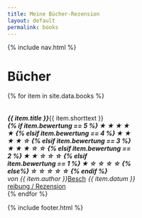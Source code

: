 ```yaml
---
title: Meine Bücher-Rezension
layout: default
permalink: books
---
```

{% include nav.html %}

# Bücher
<div class="row row-cols-1 row-cols-md-4 g-4">
{% for item in site.data.books %}
<div class="col">
    <div class="card shadow-lg p-3 mb-5 bg-body rounded" style="width: 18rem;">
      <div class="card-body">
        <h5 class="card-title">
            <span style="float: left;">{{ item.title }}</span>
            <span class="badge bg-dark" style="float: right;">
{% if item.bewertung == 5 %}
&#9733; &#9733; &#9733; &#9733; &#9733;
{% elsif item.bewertung == 4 %}
&#9733; &#9733; &#9733; &#9733; &#9734;
{% elsif item.bewertung == 3 %}
&#9733; &#9733; &#9733; &#9734; &#9734;
{% elsif item.bewertung == 2 %}
&#9733; &#9733; &#9734; &#9734; &#9734;
{% elsif item.bewertung == 1 %}
&#9733; &#9734; &#9734; &#9734; &#9734;
{% else%}
&#9734; &#9734; &#9734; &#9734; &#9734;
{% endif %}
            </span> 
        </h5>
        <h6 class="card-subtitle mb-2 text-muted">
            <span style="float: left;">von {{ item.author }}</span> <span style="float: right;"> {{ item.datum }}</span>
        </h6>
        <p class="card-text">{{ item.shorttext }}</p>
        <a href="{{ item.link }}" class="btn btn-primary">Beschreibung / Rezension</a>
      </div>
    </div>
</div>
{% endfor %}
</div>

{% include footer.html %}